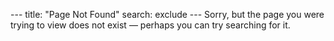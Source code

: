 --- title: "Page Not Found" search: exclude ---    Sorry, but the page you were trying to view does not exist &mdash; perhaps you can try searching for it.
